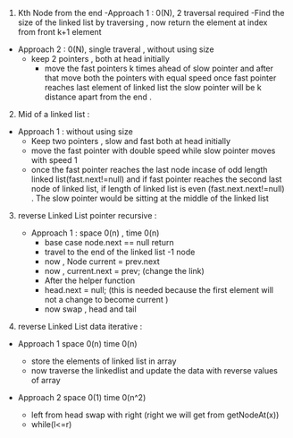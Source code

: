 1. Kth Node from the end 
  -Approach 1 : 0(N), 2 traversal required
    -Find the size of the linked list by traversing , now return the element at index from front k+1 element 
  - Approach 2 : 0(N), single traveral , without using size
    - keep 2 pointers , both at head initially 
      -  move the fast pointers k times ahead of slow pointer and after that move both the pointers with equal speed once fast pointer reaches last element of linked list the slow pointer will be k distance apart from the end .
      
2. Mid of a linked list :
  - Approach 1 : without using size 
    - Keep two pointers , slow and fast both at head initially 
    - move the fast pointer with double speed while slow pointer moves with speed 1 
    - once the fast pointer reaches the last node incase of odd length linked list(fast.next!=null) and if fast pointer reaches the second last node of linked list, if length of linked list is even (fast.next.next!=null) . The slow pointer would be sitting at the middle of the linked list
  

3. reverse Linked List pointer recursive :
    - Approach 1 : space 0(n) , time 0(n)
      - base case node.next == null return
      - travel to the end of the linked list -1 node
      - now , Node current = prev.next
      - now , current.next = prev; (change the link)
      - After the helper function
      - head.next = null; (this is needed because the first element will not a change to become current )
      - now swap , head and tail

4. reverse Linked List data iterative :
  - Approach 1  space 0(n) time 0(n) 
    - store the elements of linked list in array
    - now traverse the linkedlist and update the data with reverse values of array

  - Approach 2 space 0(1) time 0(n^2)
    - left from head swap with right (right we will get from getNodeAt(x))
    - while(l<=r)
